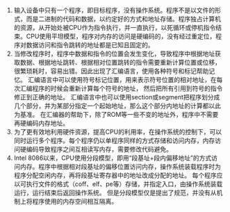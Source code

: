 1. 输入设备中只有一个程序，即目标程序，没有操作系统。程序不是以文件的形式，而是二进制的代码和数据，以约定好的方式和地址存储。程序独占计算机的资源，从开始处被CPU作为指令执行，并一直执行，以死循环或停机指令结束。CPU使用平坦模型，程序对内存的访问是硬编码的，没有经过重定位，程序对数据访问和指令跳转的地址都是已知且固定的。
2. 当修改程序时，程序中数据和指令的位置会发生变化，导致程序中根据地址获取数据、根据地址跳转、根据相对位置跳转的指令需要重新计算位置或位移，很繁琐耗时，容易出错。因此出现了汇编语言，使用各种符号和标记帮助记忆。
汇编语言中可以使用符号标记位置，用来表示符号位置的相对地址，在每次汇编程序的时候会重新计算每个符号的地址， 然后把所有引用到符号的指令修正到正确的地址。
汇编语言中也可以使用section或segment把程序划分成几个部分，并为某部分指定一个起始地址，那么这个部分内地址的计算都以此为基准。
在汇编器的帮助下，除了ROM等一些不变的地址外，程序中不需要再硬编码内存地址。
3. 为了更有效地利用硬件资源，提高CPU的利用率，在操作系统的控制下，可以同时运行多个程序。每个程序仍以单程序同样的方式存储和访问内存，内存访问硬编码导致程序之间互相读写内存，需要修改代码避免。
4. Intel 8086以来，CPU使用分段模型，即用“段基址+段内偏移地址”的方式访问内存。程序中根据相对段基址的偏移位置访问内存，操作系统装载程序时为程序分配空闲内存，再将段基址寄存器中的地址改成分配的地址。
每个程序应以可执行文件的格式（coff、elf、pe等）存储，并指定入口，由操作系统装载运行，运行结束后返回操作系统。
但是分段模型仅是提出了规范，并没有从机制上将程序使用的内存空间相互隔离。
